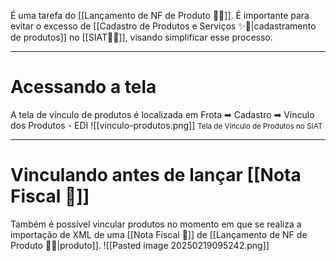É uma tarefa do [[Lançamento de NF de Produto 📃🔧]]. É importante para evitar o excesso de [[Cadastro de Produtos e Serviços ✨🔧|cadastramento de produtos]] no [[SIAT🚚🌐]], visando simplificar esse processo.

---
# Acessando a tela

A tela de vínculo de produtos é localizada em Frota ➡ Cadastro ➡ Vínculo dos Produtos - EDI
![[vinculo-produtos.png]]
<span style="font-size: smaller;">Tela de Vínculo de Produtos no SIAT</span>

---
# Vinculando antes de lançar [[Nota Fiscal 📃]]

Também é possível vincular produtos no momento em que se realiza a importação de XML de uma [[Nota Fiscal 📃]] de [[Lançamento de NF de Produto 📃🔧|produto]].
![[Pasted image 20250219095242.png]]